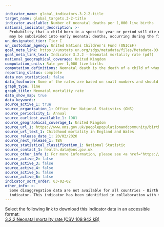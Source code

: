 ```yaml
---

indicator_name: global_indicators.3-2-2-title
target_name: global_targets.3-2-title
indicator_available: Number of neonatal deaths per 1,000 live births
national_indicator_description: >-
  Probability that a child born in a specific year or period will die during the first 28 completed days of life if subject to age-specific mortality rates of that period, expressed per 1,000 live births. Neonatal deaths (deaths among live births during the first 28 completed days of life)
  may be subdivided into early neonatal deaths, occurring during the first 7 days of life, and late neonatal deaths, occurring after the 7th day but before the 28th completed day of life.
un_designated_tier: Tier I
un_custodian_agency: United Nations Children's Fund (UNICEF)
goal_meta_link: https://unstats.un.org/sdgs/metadata/files/Metadata-03-02-02.pdf
goal_meta_link_text: Indicator 3.2.2 - Neonatal mortality rate (pdf)
national_geographical_coverage: United Kingdom
computation_units: Rate per 1,000 live births
computation_definitions: Neonatal death is the death of a child of when the age of the child is under 28 days.
reporting_status: complete
data_non_statistical: false
data_footnote: Some of the rates are based on small numbers and should be interpreted with caution. 
graph_type: line
graph_title: Neonatal mortality rate
data_show_map: true
data_keywords:  
source_active_1: true
source_organisation_1: Office for National Statistics (ONS)
source_periodicity_1: Annual 
source_earliest_available_1: 1981
source_geographical_coverage_1: United Kingdom
source_url_1: https://www.ons.gov.uk/peoplepopulationandcommunity/birthsdeathsandmarriages/deaths/datasets/childmortalitystatisticschildhoodinfantandperinatalchildhoodinfantandperinatalmortalityinenglandandwales
source_url_text_1: Childhood mortality in England and Wales
source_release_date_1: 20/02/2020
source_next_release_1: TBA
source_statistical_classification_1: National Statistic
source_contact_1: health.data@ons.gov.uk 
source_other_info_1: For more information, please see <a href="https://www.ons.gov.uk/peoplepopulationandcommunity/birthsdeathsandmarriages/deaths/methodologies/childmortalitystatisticsqmi">child mortality statistics</a>
source_active_2: false
source_active_3: false
source_active_4: false
source_active_5: false
source_active_6: false
indicator_sort_order: 03-02-02
other_info: >-
  Some disaggregation data are not available for all countries - Birth weight and Age disaggregations are only available for England and Wales jointly, while Health Board is only available for Wales, and Region is only available for England.  Data follows the UN specification for this
  indicator. This indicator has been identified in collaboration with topic experts.
---
```

Select the following link to download this indicator data in an accessible format:<br>[3.2.2 Neonatal mortality rate (CSV 109.942 kB)](https://sustainabledevelopment-uk.github.io/sdg-data/data/3-2-2.csv)